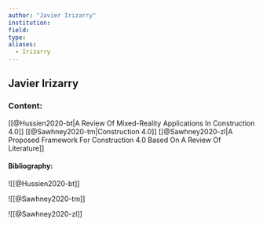 ```yaml
---
author: "Javier Irizarry"
institution:
field:
type:
aliases:
  - Irizarry
---
```


## Javier Irizarry

### Content:
[[@Hussien2020-bt|A Review Of Mixed-Reality Applications In Construction 4.0]]
[[@Sawhney2020-tm|Construction 4.0]]
[[@Sawhney2020-zl|A Proposed Framework For Construction 4.0 Based On A Review Of Literature]]

#### Bibliography:

![[@Hussien2020-bt]]

![[@Sawhney2020-tm]]

![[@Sawhney2020-zl]]